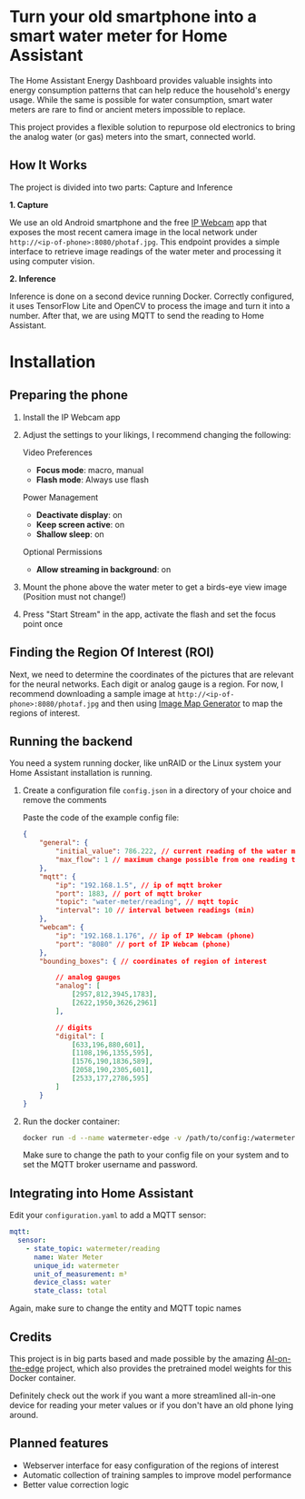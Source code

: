 # Turn your old smartphone into a smart water meter for Home Assistant
The Home Assistant Energy Dashboard provides valuable insights into energy consumption patterns that can help reduce the household's energy usage. While the same is possible for water consumption, smart water meters are rare to find or ancient meters impossible to replace.

This project provides a flexible solution to repurpose old electronics to bring the analog water (or gas) meters into the smart, connected world.

## How It Works
The project is divided into two parts: Capture and Inference

**1. Capture**

We use an old Android smartphone and the free [IP Webcam](https://play.google.com/store/apps/details?id=com.pas.webcam) app that exposes the most recent camera image in the local network under `http://<ip-of-phone>:8080/photaf.jpg`. This endpoint provides a simple interface to retrieve image readings of the water meter and processing it using computer vision.

**2. Inference**

Inference is done on a second device running Docker. Correctly configured, it uses TensorFlow Lite and OpenCV to process the image and turn it into a number. After that, we are using MQTT to send the reading to Home Assistant.

# Installation
## Preparing the phone

1. Install the IP Webcam app
2. Adjust the settings to your likings, I recommend changing the following:

    Video Preferences
    - **Focus mode**: macro, manual
    - **Flash mode**: Always use flash

    Power Management
    - **Deactivate display**: on
    - **Keep screen active**: on
    - **Shallow sleep**: on

    Optional Permissions
    - **Allow streaming in background**: on
3. Mount the phone above the water meter to get a birds-eye view image (Position must not change!)
4. Press "Start Stream" in the app, activate the flash and set the focus point once

## Finding the Region Of Interest (ROI)
Next, we need to determine the coordinates of the pictures that are relevant for the neural networks. Each digit or analog gauge is a region. For now, I recommend downloading a sample image at `http://<ip-of-phone>:8080/photaf.jpg` and then using [Image Map Generator](https://www.image-map.net) to map the regions of interest.

## Running the backend
You need a system running docker, like unRAID or the Linux system your Home Assistant installation is running.

1. Create a configuration file `config.json` in a directory of your choice and remove the comments
    
    Paste the code of the example config file:
    ```json
    {
        "general": {
            "initial_value": 786.222, // current reading of the water meter during installation
            "max_flow": 1 // maximum change possible from one reading to the next
        },
        "mqtt": {
            "ip": "192.168.1.5", // ip of mqtt broker
            "port": 1883, // port of mqtt broker
            "topic": "water-meter/reading", // mqtt topic
            "interval": 10 // interval between readings (min)
        },
        "webcam": {
            "ip": "192.168.1.176", // ip of IP Webcam (phone)
            "port": "8080" // port of IP Webcam (phone)
        },
        "bounding_boxes": { // coordinates of region of interest

            // analog gauges
            "analog": [
                [2957,812,3945,1783],
                [2622,1950,3626,2961]
            ],

            // digits
            "digital": [
                [633,196,880,601],
                [1108,196,1355,595],
                [1576,190,1836,589],
                [2058,190,2305,601],
                [2533,177,2786,595]
            ]
        }
    }
    ```
2. Run the docker container:
    ```bash
    docker run -d --name watermeter-edge -v /path/to/config:/watermeter/config -e MQTT_USER=<USER> -e MQTT_PW=<PW> daluggas/watermeter-edge:latest
    ```

    Make sure to change the path to your config file on your system and to set the MQTT broker username and password.

## Integrating into Home Assistant
Edit your `configuration.yaml` to add a MQTT sensor:

```yaml
mqtt:
  sensor:
    - state_topic: watermeter/reading
      name: Water Meter
      unique_id: watermeter
      unit_of_measurement: m³
      device_class: water
      state_class: total
```
Again, make sure to change the entity and MQTT topic names

## Credits

This project is in big parts based and made possible by the amazing [AI-on-the-edge](https://github.com/jomjol/AI-on-the-edge-device) project, which also provides the pretrained model weights for this Docker container.

Definitely check out the work if you want a more streamlined all-in-one device for reading your meter values or if you don't have an old phone lying around.

## Planned features
- Webserver interface for easy configuration of the regions of interest
- Automatic collection of training samples to improve model performance
- Better value correction logic